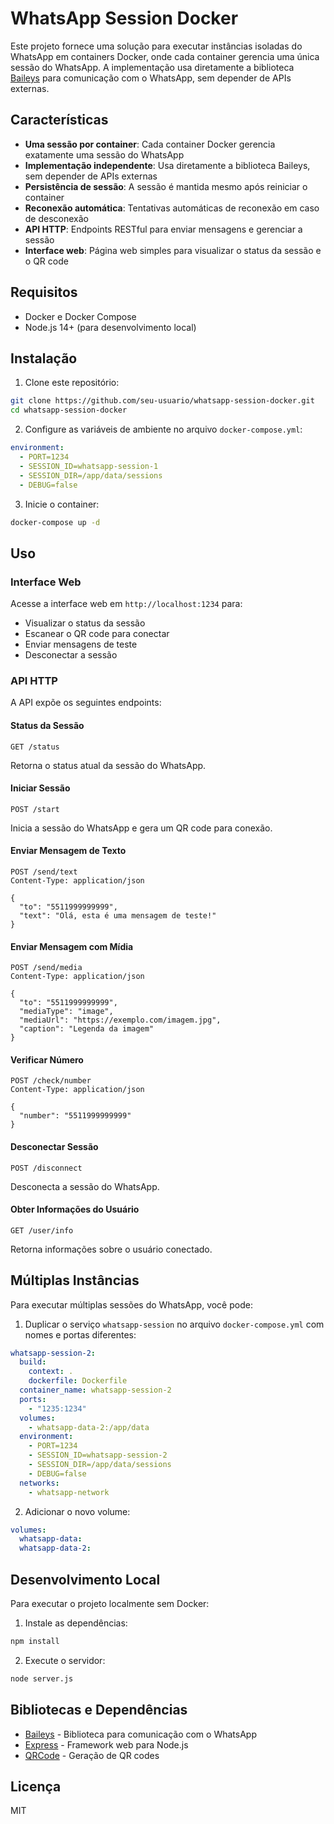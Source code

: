 # WhatsApp Session Docker

Este projeto fornece uma solução para executar instâncias isoladas do WhatsApp em containers Docker, onde cada container gerencia uma única sessão do WhatsApp. A implementação usa diretamente a biblioteca [Baileys](https://github.com/WhiskeySockets/Baileys) para comunicação com o WhatsApp, sem depender de APIs externas.

## Características

- **Uma sessão por container**: Cada container Docker gerencia exatamente uma sessão do WhatsApp
- **Implementação independente**: Usa diretamente a biblioteca Baileys, sem depender de APIs externas
- **Persistência de sessão**: A sessão é mantida mesmo após reiniciar o container
- **Reconexão automática**: Tentativas automáticas de reconexão em caso de desconexão
- **API HTTP**: Endpoints RESTful para enviar mensagens e gerenciar a sessão
- **Interface web**: Página web simples para visualizar o status da sessão e o QR code

## Requisitos

- Docker e Docker Compose
- Node.js 14+ (para desenvolvimento local)

## Instalação

1. Clone este repositório:

```bash
git clone https://github.com/seu-usuario/whatsapp-session-docker.git
cd whatsapp-session-docker
```

2. Configure as variáveis de ambiente no arquivo `docker-compose.yml`:

```yaml
environment:
  - PORT=1234
  - SESSION_ID=whatsapp-session-1
  - SESSION_DIR=/app/data/sessions
  - DEBUG=false
```

3. Inicie o container:

```bash
docker-compose up -d
```

## Uso

### Interface Web

Acesse a interface web em `http://localhost:1234` para:

- Visualizar o status da sessão
- Escanear o QR code para conectar
- Enviar mensagens de teste
- Desconectar a sessão

### API HTTP

A API expõe os seguintes endpoints:

#### Status da Sessão

```
GET /status
```

Retorna o status atual da sessão do WhatsApp.

#### Iniciar Sessão

```
POST /start
```

Inicia a sessão do WhatsApp e gera um QR code para conexão.

#### Enviar Mensagem de Texto

```
POST /send/text
Content-Type: application/json

{
  "to": "5511999999999",
  "text": "Olá, esta é uma mensagem de teste!"
}
```

#### Enviar Mensagem com Mídia

```
POST /send/media
Content-Type: application/json

{
  "to": "5511999999999",
  "mediaType": "image",
  "mediaUrl": "https://exemplo.com/imagem.jpg",
  "caption": "Legenda da imagem"
}
```

#### Verificar Número

```
POST /check/number
Content-Type: application/json

{
  "number": "5511999999999"
}
```

#### Desconectar Sessão

```
POST /disconnect
```

Desconecta a sessão do WhatsApp.

#### Obter Informações do Usuário

```
GET /user/info
```

Retorna informações sobre o usuário conectado.

## Múltiplas Instâncias

Para executar múltiplas sessões do WhatsApp, você pode:

1. Duplicar o serviço `whatsapp-session` no arquivo `docker-compose.yml` com nomes e portas diferentes:

```yaml
whatsapp-session-2:
  build:
    context: .
    dockerfile: Dockerfile
  container_name: whatsapp-session-2
  ports:
    - "1235:1234"
  volumes:
    - whatsapp-data-2:/app/data
  environment:
    - PORT=1234
    - SESSION_ID=whatsapp-session-2
    - SESSION_DIR=/app/data/sessions
    - DEBUG=false
  networks:
    - whatsapp-network
```

2. Adicionar o novo volume:

```yaml
volumes:
  whatsapp-data:
  whatsapp-data-2:
```

## Desenvolvimento Local

Para executar o projeto localmente sem Docker:

1. Instale as dependências:

```bash
npm install
```

2. Execute o servidor:

```bash
node server.js
```

## Bibliotecas e Dependências

- [Baileys](https://github.com/WhiskeySockets/Baileys) - Biblioteca para comunicação com o WhatsApp
- [Express](https://expressjs.com/) - Framework web para Node.js
- [QRCode](https://www.npmjs.com/package/qrcode) - Geração de QR codes

## Licença

MIT 